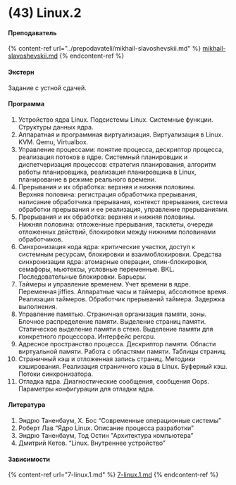 # (43) Linux.2

#### **Преподаватель**

{% content-ref url="../prepodavateli/mikhail-slavoshevskii.md" %}
[mikhail-slavoshevskii.md](../prepodavateli/mikhail-slavoshevskii.md)
{% endcontent-ref %}

#### Экстерн

Задание с устной сдачей.

#### **Программа**&#x9;

1. &#x20;Устройство ядра Linux. Подсистемы Linux. Системные функции. Структуры данных ядра.
2. &#x20;Аппаратная и программная виртуализация. Виртуализация в Linux. KVM. Qemu, Virtualbox.
3. &#x20;Управление процессами: понятие процесса, дескриптор процесса, реализация потоков в ядре. Системный планировщик и диспетчеризация процессов: стратегия планирования, алгоритм работы планировщика, реализация планировщика в Linux, планирование в режиме реального времени.
4. &#x20;Прерывания и их обработка: верхняя и нижняя половины.\
   Верхняя половина: регистрация обработчика прерывания, написание обработчика прерывания, контекст прерывания, система обработки прерывания и ее реализация, управление прерываниями.
5. &#x20;Прерывания и их обработка: верхняя и нижняя половины.\
   Нижняя половина: отложенные прерывания, тасклеты, очереди отложенных действий, блокировки между нижними половинами обработчиков.
6. &#x20;Синхронизация кода ядра: критические участки, доступ к системным ресурсам, блокировки и взаимоблокировки. Средства синхронизации ядра: атомарные операции, спин-блокировки, семафоры, мьютексы, условные переменные. BKL. Последовательные блокировки. Барьеры.
7. &#x20;Таймеры и управление временем. Учет времени в ядре. Переменная jiffies. Аппаратные часы и таймеры, абсолютное время. Реализация таймеров. Обработчик прерываний таймера. Задержка выполнения.
8. &#x20;Управление памятью. Страничная организация памяти, зоны. Блочное распределение памяти. Выделение страниц памяти. Статическое выделение памяти в стеке. Выделение памяти для конкретного процессора. Интерфейс percpu.
9. &#x20;Адресное пространство процесса. Дескриптор памяти. Области виртуальной памяти. Работа с областями памяти. Таблицы страниц.
10. &#x20;Страничный кэш и отложенная запись страниц. Методики кэширования. Реализация страничного кэша в Linux. Буферный кэш. Потоки синхронизатора.
11. &#x20;Отладка ядра. Диагностические сообщения, сообщения Oops. Параметры конфигурации для отладки ядра.

#### &#x20;Литература

1. &#x20;Эндрю Таненбаум, Х. Бос “Современные операционные системы”
2. &#x20;Роберт Лав “Ядро Linux. Описание процесса разработки”
3. &#x20;Эндрю Таненбаум, Тод Остин "Архитектура компьютера”
4. &#x20;Дмитрий Кетов. “Linux. Внутреннее устройство”

#### Зависимости

{% content-ref url="7-linux.1.md" %}
[7-linux.1.md](7-linux.1.md)
{% endcontent-ref %}
